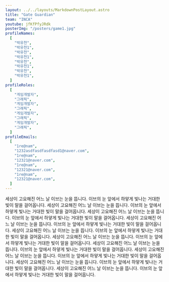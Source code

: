 ```yaml
---
layout: ../../layouts/MarkdownPostLayout.astro
title: "Gate Guardian"
team: "INCA"
youtube: jfKfPfyJRdk
posterImg: "/posters/game1.jpg"
profileNames:
  [
    "박유천",
    "박유천1",
    "박유천",
    "박유천1",
    "박유천",
    "박유천1",
    "박유천",
    "박유천1",
  ]
profileRoles:
  [
    "게임개발자",
    "그래픽",
    "게임개발자",
    "그래픽",
    "게임개발자",
    "그래픽",
    "게임개발자",
    "그래픽",
  ]
profileEmails:
  [
    "1re@nam",
    "1232asdfasdfasdfasd1@naver.com",
    "1re@nam",
    "12321@naver.com",
    "1re@nam",
    "12321@naver.com",
    "1re@nam",
    "12321@naver.com",
  ]
---
```


세상이 고요해진 어느 날 이브는 눈을 뜹니다. 이브의 눈 앞에서 하얗게 빛나는 거대한 빛이 말을 걸어옵니다. 세상이 고요해진 어느 날 이브는 눈을 뜹니다. 이브의 눈 앞에서 하얗게 빛나는 거대한 빛이 말을 걸어옵니다. 세상이 고요해진 어느 날 이브는 눈을 뜹니다. 이브의 눈 앞에서 하얗게 빛나는 거대한 빛이 말을 걸어옵니다. 세상이 고요해진 어느 날 이브는 눈을 뜹니다. 이브의 눈 앞에서 하얗게 빛나는 거대한 빛이 말을 걸어옵니다. 세상이 고요해진 어느 날 이브는 눈을 뜹니다. 이브의 눈 앞에서 하얗게 빛나는 거대한 빛이 말을 걸어옵니다.
세상이 고요해진 어느 날 이브는 눈을 뜹니다. 이브의 눈 앞에서 하얗게 빛나는 거대한 빛이 말을 걸어옵니다. 세상이 고요해진 어느 날 이브는 눈을 뜹니다. 이브의 눈 앞에서 하얗게 빛나는 거대한 빛이 말을 걸어옵니다. 세상이 고요해진 어느 날 이브는 눈을 뜹니다. 이브의 눈 앞에서 하얗게 빛나는 거대한 빛이 말을 걸어옵니다. 세상이 고요해진 어느 날 이브는 눈을 뜹니다. 이브의 눈 앞에서 하얗게 빛나는 거대한 빛이 말을 걸어옵니다. 세상이 고요해진 어느 날 이브는 눈을 뜹니다. 이브의 눈 앞에서 하얗게 빛나는 거대한 빛이 말을 걸어옵니다.
